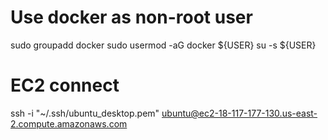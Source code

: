 # Use docker as non-root user
sudo groupadd docker
sudo usermod -aG docker ${USER}
su -s ${USER}


# EC2 connect
ssh -i "~/.ssh/ubuntu_desktop.pem" ubuntu@ec2-18-117-177-130.us-east-2.compute.amazonaws.com